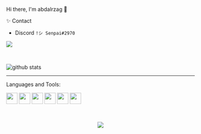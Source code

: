 Hi there, I'm abdalrzag 👋


✨ Contact <br>
- Discord  `!シ Senpai#2970`

![](https://komarev.com/ghpvc/?username=Senpai-10)

<br>


![github stats](https://github-readme-stats.vercel.app/api?username=Senpai-10&count_private=true&show_icons=true&theme=dracula&hide=stars)

---


Languages and Tools:<br>


<p float="left">
  <img src="https://cdn.worldvectorlogo.com/logos/javascript.svg"  width="30" height="30" />
  <img src="https://cdn.worldvectorlogo.com/logos/python-5.svg"    width="30" height="30" />
  <img src="https://cdn.worldvectorlogo.com/logos/nodejs-icon.svg" width="30" height="30" />
  <img src="https://cdn.worldvectorlogo.com/logos/react-2.svg"     width="30" height="30" />
  <img src="https://cdn.worldvectorlogo.com/logos/c.svg"           width="30" height="30" />
  <img src="https://cdn.worldvectorlogo.com/logos/git-icon.svg"    width="30" height="30" />
</p>

<br>

<p align="center">
  <img src="https://pa1.narvii.com/6554/0eeaabb4792192661fee2fa5ba4399a4427f8724_hq.gif"></img>
</p>
